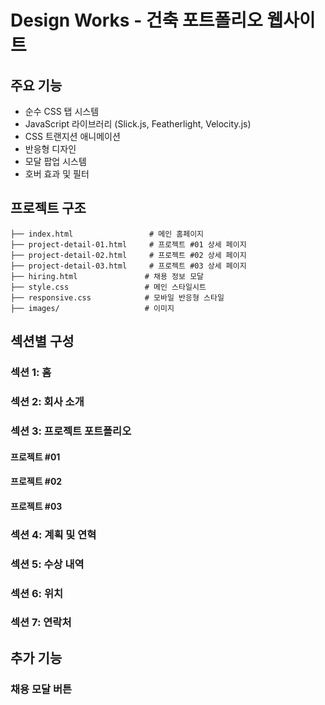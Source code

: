 # Design Works - 건축 포트폴리오 웹사이트

## 주요 기능

-  순수 CSS 탭 시스템
-  JavaScript 라이브러리 (Slick.js, Featherlight, Velocity.js)
-  CSS 트랜지션 애니메이션
-  반응형 디자인
-  모달 팝업 시스템
-  호버 효과 및 필터

##  프로젝트 구조

```
├── index.html                 # 메인 홈페이지
├── project-detail-01.html     # 프로젝트 #01 상세 페이지
├── project-detail-02.html     # 프로젝트 #02 상세 페이지  
├── project-detail-03.html     # 프로젝트 #03 상세 페이지
├── hiring.html               # 채용 정보 모달
├── style.css                 # 메인 스타일시트
├── responsive.css            # 모바일 반응형 스타일
├── images/                   # 이미지
```

##  섹션별 구성

###  섹션 1: 홈

###  섹션 2: 회사 소개

### 섹션 3: 프로젝트 포트폴리오

#### **프로젝트 #01**

#### **프로젝트 #02**

#### **프로젝트 #03**

###  섹션 4: 계획 및 연혁

###  섹션 5: 수상 내역

###  섹션 6: 위치

###  섹션 7: 연락처

## 추가 기능

### 채용 모달 버튼
